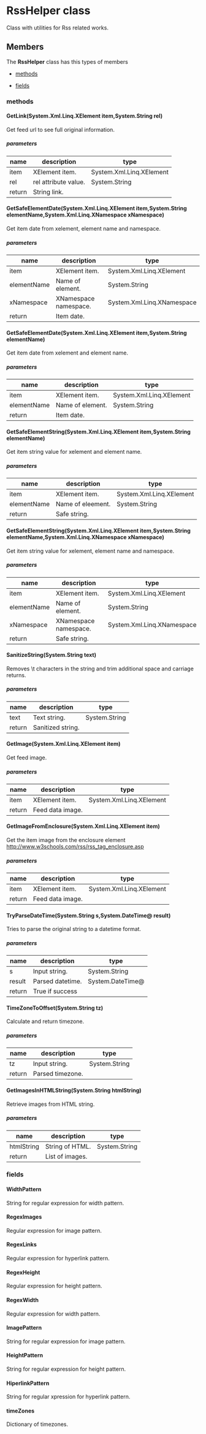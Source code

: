 
# RssHelper class

Class with utilities for Rss related works.

## Members

The **RssHelper** class has this types of members

* [methods](#methods)

* [fields](#fields)

### methods

#### GetLink(System.Xml.Linq.XElement item,System.String rel)

Get feed url to see full original information.

##### parameters



| name | description | type |
| --- | --- | --- |
| item | XElement item. | System.Xml.Linq.XElement |
| rel | rel attribute value. | System.String |
| return |String link. |

#### GetSafeElementDate(System.Xml.Linq.XElement item,System.String elementName,System.Xml.Linq.XNamespace xNamespace)

Get item date from xelement, element name and namespace.

##### parameters



| name | description | type |
| --- | --- | --- |
| item | XElement item. | System.Xml.Linq.XElement |
| elementName | Name of element. | System.String |
| xNamespace | XNamespace namespace. | System.Xml.Linq.XNamespace |
| return |Item date. |

#### GetSafeElementDate(System.Xml.Linq.XElement item,System.String elementName)

Get item date from xelement and element name.

##### parameters



| name | description | type |
| --- | --- | --- |
| item | XElement item. | System.Xml.Linq.XElement |
| elementName | Name of element. | System.String |
| return |Item date. |

#### GetSafeElementString(System.Xml.Linq.XElement item,System.String elementName)

Get item string value for xelement and element name.

##### parameters



| name | description | type |
| --- | --- | --- |
| item | XElement item. | System.Xml.Linq.XElement |
| elementName | Name of eleement. | System.String |
| return |Safe string. |

#### GetSafeElementString(System.Xml.Linq.XElement item,System.String elementName,System.Xml.Linq.XNamespace xNamespace)

Get item string value for xelement, element name and namespace.

##### parameters



| name | description | type |
| --- | --- | --- |
| item | XElement item. | System.Xml.Linq.XElement |
| elementName | Name of element. | System.String |
| xNamespace | XNamespace namespace. | System.Xml.Linq.XNamespace |
| return |Safe string. |

#### SanitizeString(System.String text)

Removes \t characters in the string and trim additional space and carriage returns.

##### parameters



| name | description | type |
| --- | --- | --- |
| text | Text string. | System.String |
| return |Sanitized string. |

#### GetImage(System.Xml.Linq.XElement item)

Get feed image.

##### parameters



| name | description | type |
| --- | --- | --- |
| item | XElement item. | System.Xml.Linq.XElement |
| return |Feed data image. |

#### GetImageFromEnclosure(System.Xml.Linq.XElement item)

Get the item image from the enclosure element http://www.w3schools.com/rss/rss_tag_enclosure.asp

##### parameters



| name | description | type |
| --- | --- | --- |
| item | XElement item. | System.Xml.Linq.XElement |
| return |Feed data image. |

#### TryParseDateTime(System.String s,System.DateTime@ result)

Tries to parse the original string to a datetime format.

##### parameters



| name | description | type |
| --- | --- | --- |
| s | Input string. | System.String |
| result | Parsed datetime. | System.DateTime@ |
| return |True if success |

#### TimeZoneToOffset(System.String tz)

Calculate and return timezone.

##### parameters



| name | description | type |
| --- | --- | --- |
| tz | Input string. | System.String |
| return |Parsed timezone. |

#### GetImagesInHTMLString(System.String htmlString)

Retrieve images from HTML string.

##### parameters



| name | description | type |
| --- | --- | --- |
| htmlString | String of HTML. | System.String |
| return |List of images. |

### fields

#### WidthPattern

String for regular expression for width pattern.

#### RegexImages

Regular expression for image pattern.

#### RegexLinks

Regular expression for hyperlink pattern.

#### RegexHeight

Regular expression for height pattern.

#### RegexWidth

Regular expression for width pattern.

#### ImagePattern

String for regular expression for image pattern.

#### HeightPattern

String for regular expression for height pattern.

#### HiperlinkPattern

String for regular xpression for hyperlink pattern.

#### timeZones

Dictionary of timezones.
